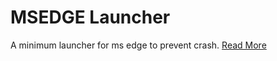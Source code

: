 # MSEDGE Launcher

A minimum launcher for ms edge to prevent crash. [Read More](https://textslashplain.com/2019/09/27/aw-snap-every-tab-crashes/)